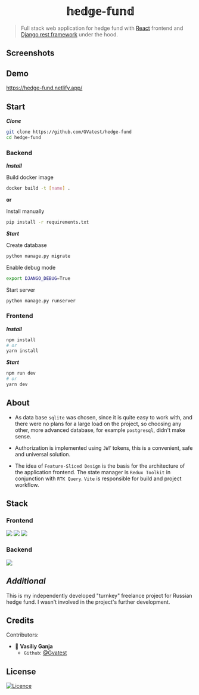 <h1 align="center">𝕙𝕖𝕕𝕘𝕖-𝕗𝕦𝕟𝕕</h1>

> Full stack web application for hedge fund with [React](https://legacy.reactjs.org/) frontend and [Django rest framework](https://www.django-rest-framework.org/) under the hood.

## Screenshots

## Demo

https://hedge-fund.netlify.app/

## Start

**_Clone_**

```bash
git clone https://github.com/GVatest/hedge-fund
cd hedge-fund
```

### Backend

**_Install_**

Build docker image

```bash
docker build -t [name] .
```

**or**

Install manually

```bash
pip install -r requirements.txt
```

**_Start_**

Create database

```bash
python manage.py migrate
```

Enable debug mode

```bash
export DJANGO_DEBUG=True
```

Start server

```bash
python manage.py runserver
```

### Frontend

**_Install_**

```bash
npm install
# or
yarn install
```

**_Start_**

```bash
npm run dev
# or
yarn dev
```

## About

- As data base `sqlite` was chosen, since it is quite easy to work with, and there were no plans for a large load on the project, so choosing any other, more advanced database, for example `postgresql`, didn't make sense.

- Authorization is implemented using `JWT` tokens, this is a convenient, safe and universal solution.

- The idea of ​​`Feature-Sliced ​​Design` is the basis for the architecture of the application frontend. The state manager is `Redux Toolkit` in conjunction with `RTK Query`. `Vite` is responsible for build and project workflow.

## Stack

### Frontend

<a href="https://www.typescriptlang.org/"><img src="https://img.shields.io/badge/typescript-%23007ACC.svg?style=for-the-badge&logo=typescript&logoColor=white"></img></a>
<a href="https://reactjs.org/)"><img src="https://img.shields.io/badge/react-%2320232a.svg?style=for-the-badge&logo=react&logoColor=%2361DAFB"></img></a>
<a href="https://redux.js.org/"><img src="https://img.shields.io/badge/redux-%23593d88.svg?style=for-the-badge&logo=redux&logoColor=white"></img></a>

### Backend

<a href="https://www.django-rest-framework.org/"><img src="https://img.shields.io/badge/DJANGO-REST-ff1709?style=for-the-badge&logo=django&logoColor=white&color=ff1709&labelColor=gra"></img></a>

## _Additional_

This is my independently developed "turnkey" freelance project for Russian hedge fund. I wasn't involved in the project's further development.

## Credits

Contributors:

- 👤 **Vasiliy Ganja**
  - `Github`: [@Gvatest](https://github.com/gvatest)

## License

[![Licence](https://img.shields.io/github/license/Ileriayo/markdown-badges?style=for-the-badge)](./LICENSE)

